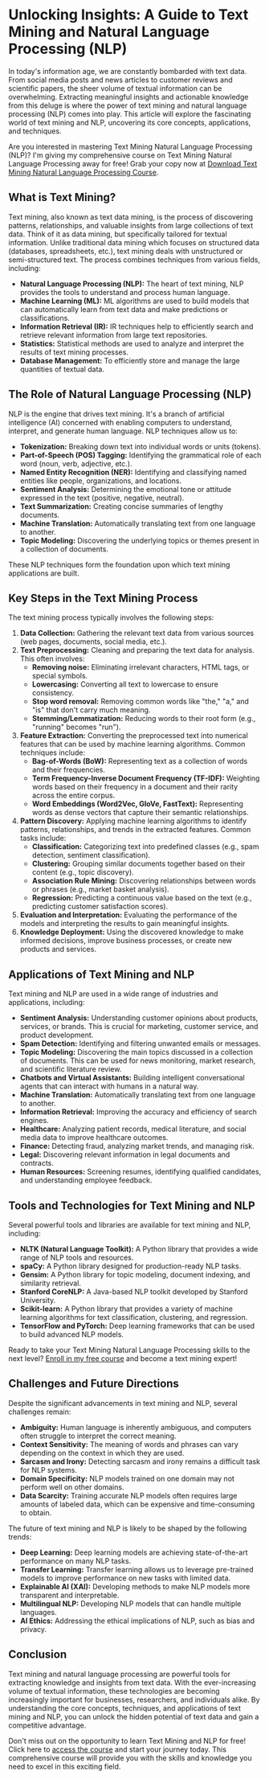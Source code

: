 # Unlocking Insights: A Guide to Text Mining and Natural Language Processing (NLP)

In today's information age, we are constantly bombarded with text data. From social media posts and news articles to customer reviews and scientific papers, the sheer volume of textual information can be overwhelming.  Extracting meaningful insights and actionable knowledge from this deluge is where the power of text mining and natural language processing (NLP) comes into play.  This article will explore the fascinating world of text mining and NLP, uncovering its core concepts, applications, and techniques.

Are you interested in mastering Text Mining Natural Language Processing (NLP)? I'm giving my comprehensive course on Text Mining Natural Language Processing away for free!  Grab your copy now at [Download Text Mining Natural Language Processing Course](https://udemywork.com/text-mining-natural-language-processing).

## What is Text Mining?

Text mining, also known as text data mining, is the process of discovering patterns, relationships, and valuable insights from large collections of text data.  Think of it as data mining, but specifically tailored for textual information.  Unlike traditional data mining which focuses on structured data (databases, spreadsheets, etc.), text mining deals with unstructured or semi-structured text. The process combines techniques from various fields, including:

*   **Natural Language Processing (NLP):**  The heart of text mining, NLP provides the tools to understand and process human language.
*   **Machine Learning (ML):**  ML algorithms are used to build models that can automatically learn from text data and make predictions or classifications.
*   **Information Retrieval (IR):**  IR techniques help to efficiently search and retrieve relevant information from large text repositories.
*   **Statistics:** Statistical methods are used to analyze and interpret the results of text mining processes.
*   **Database Management:** To efficiently store and manage the large quantities of textual data.

## The Role of Natural Language Processing (NLP)

NLP is the engine that drives text mining. It's a branch of artificial intelligence (AI) concerned with enabling computers to understand, interpret, and generate human language.  NLP techniques allow us to:

*   **Tokenization:** Breaking down text into individual words or units (tokens).
*   **Part-of-Speech (POS) Tagging:** Identifying the grammatical role of each word (noun, verb, adjective, etc.).
*   **Named Entity Recognition (NER):**  Identifying and classifying named entities like people, organizations, and locations.
*   **Sentiment Analysis:** Determining the emotional tone or attitude expressed in the text (positive, negative, neutral).
*   **Text Summarization:**  Creating concise summaries of lengthy documents.
*   **Machine Translation:**  Automatically translating text from one language to another.
*   **Topic Modeling:**  Discovering the underlying topics or themes present in a collection of documents.

These NLP techniques form the foundation upon which text mining applications are built.

## Key Steps in the Text Mining Process

The text mining process typically involves the following steps:

1.  **Data Collection:** Gathering the relevant text data from various sources (web pages, documents, social media, etc.).
2.  **Text Preprocessing:** Cleaning and preparing the text data for analysis. This often involves:
    *   **Removing noise:** Eliminating irrelevant characters, HTML tags, or special symbols.
    *   **Lowercasing:** Converting all text to lowercase to ensure consistency.
    *   **Stop word removal:** Removing common words like "the," "a," and "is" that don't carry much meaning.
    *   **Stemming/Lemmatization:** Reducing words to their root form (e.g., "running" becomes "run").
3.  **Feature Extraction:** Converting the preprocessed text into numerical features that can be used by machine learning algorithms. Common techniques include:
    *   **Bag-of-Words (BoW):** Representing text as a collection of words and their frequencies.
    *   **Term Frequency-Inverse Document Frequency (TF-IDF):**  Weighting words based on their frequency in a document and their rarity across the entire corpus.
    *   **Word Embeddings (Word2Vec, GloVe, FastText):**  Representing words as dense vectors that capture their semantic relationships.
4.  **Pattern Discovery:** Applying machine learning algorithms to identify patterns, relationships, and trends in the extracted features. Common tasks include:
    *   **Classification:** Categorizing text into predefined classes (e.g., spam detection, sentiment classification).
    *   **Clustering:** Grouping similar documents together based on their content (e.g., topic discovery).
    *   **Association Rule Mining:**  Discovering relationships between words or phrases (e.g., market basket analysis).
    *   **Regression:** Predicting a continuous value based on the text (e.g., predicting customer satisfaction scores).
5.  **Evaluation and Interpretation:** Evaluating the performance of the models and interpreting the results to gain meaningful insights.
6.  **Knowledge Deployment:**  Using the discovered knowledge to make informed decisions, improve business processes, or create new products and services.

## Applications of Text Mining and NLP

Text mining and NLP are used in a wide range of industries and applications, including:

*   **Sentiment Analysis:** Understanding customer opinions about products, services, or brands. This is crucial for marketing, customer service, and product development.
*   **Spam Detection:** Identifying and filtering unwanted emails or messages.
*   **Topic Modeling:** Discovering the main topics discussed in a collection of documents. This can be used for news monitoring, market research, and scientific literature review.
*   **Chatbots and Virtual Assistants:** Building intelligent conversational agents that can interact with humans in a natural way.
*   **Machine Translation:**  Automatically translating text from one language to another.
*   **Information Retrieval:**  Improving the accuracy and efficiency of search engines.
*   **Healthcare:** Analyzing patient records, medical literature, and social media data to improve healthcare outcomes.
*   **Finance:**  Detecting fraud, analyzing market trends, and managing risk.
*   **Legal:**  Discovering relevant information in legal documents and contracts.
*   **Human Resources:**  Screening resumes, identifying qualified candidates, and understanding employee feedback.

## Tools and Technologies for Text Mining and NLP

Several powerful tools and libraries are available for text mining and NLP, including:

*   **NLTK (Natural Language Toolkit):**  A Python library that provides a wide range of NLP tools and resources.
*   **spaCy:** A Python library designed for production-ready NLP tasks.
*   **Gensim:** A Python library for topic modeling, document indexing, and similarity retrieval.
*   **Stanford CoreNLP:**  A Java-based NLP toolkit developed by Stanford University.
*   **Scikit-learn:** A Python library that provides a variety of machine learning algorithms for text classification, clustering, and regression.
*   **TensorFlow and PyTorch:** Deep learning frameworks that can be used to build advanced NLP models.

Ready to take your Text Mining Natural Language Processing skills to the next level?  [Enroll in my free course](https://udemywork.com/text-mining-natural-language-processing) and become a text mining expert!

## Challenges and Future Directions

Despite the significant advancements in text mining and NLP, several challenges remain:

*   **Ambiguity:** Human language is inherently ambiguous, and computers often struggle to interpret the correct meaning.
*   **Context Sensitivity:**  The meaning of words and phrases can vary depending on the context in which they are used.
*   **Sarcasm and Irony:**  Detecting sarcasm and irony remains a difficult task for NLP systems.
*   **Domain Specificity:**  NLP models trained on one domain may not perform well on other domains.
*   **Data Scarcity:**  Training accurate NLP models often requires large amounts of labeled data, which can be expensive and time-consuming to obtain.

The future of text mining and NLP is likely to be shaped by the following trends:

*   **Deep Learning:**  Deep learning models are achieving state-of-the-art performance on many NLP tasks.
*   **Transfer Learning:**  Transfer learning allows us to leverage pre-trained models to improve performance on new tasks with limited data.
*   **Explainable AI (XAI):**  Developing methods to make NLP models more transparent and interpretable.
*   **Multilingual NLP:**  Developing NLP models that can handle multiple languages.
*   **AI Ethics:**  Addressing the ethical implications of NLP, such as bias and privacy.

## Conclusion

Text mining and natural language processing are powerful tools for extracting knowledge and insights from text data. With the ever-increasing volume of textual information, these technologies are becoming increasingly important for businesses, researchers, and individuals alike. By understanding the core concepts, techniques, and applications of text mining and NLP, you can unlock the hidden potential of text data and gain a competitive advantage.

Don't miss out on the opportunity to learn Text Mining and NLP for free! Click here to [access the course](https://udemywork.com/text-mining-natural-language-processing) and start your journey today.  This comprehensive course will provide you with the skills and knowledge you need to excel in this exciting field.
